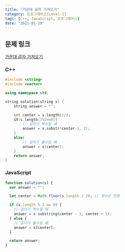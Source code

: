 ```yaml
---
title: "가운데 글자 가져오기"
category: 프로그래머스[Level-1]
tags: [C++, JavaScript, 프로그래머스]
date: "2021-01-19"
---
```


## 문제 링크

[가운데 글자 가져오기](https://programmers.co.kr/learn/courses/30/lessons/12903)

### C++

```cpp
#include <string>
#include <vector>

using namespace std;

string solution(string s) {
    string answer = "";

    int center = s.length()/2;
    if(s.length()%2==0){
        // 길이가 짝수일 때
        answer = s.substr(center-1, 2);
    }
    else{
        // 길이가 홀수일 때
        answer = s[center];
    }
    return answer;
}
```

### JavaScript

```js
function solution(s) {
  var answer = "";

  let center = Math.floor(s.length / 2); // 정수로 반환

  if (s.length % 2 == 0) {
    // 길이가 짝수일 때
    answer = s.substring(center - 1, center + 1);
  } else {
    // 길이가 홀수일 때
    answer = s[center];
  }

  return answer;
}
```
